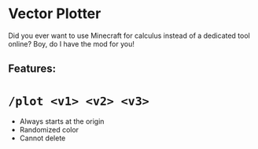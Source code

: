 # Vector Plotter

Did you ever want to use Minecraft for calculus instead of a dedicated tool online? Boy, do I have the mod for you!

## Features:

# `/plot <v1> <v2> <v3>`

 - Always starts at the origin
 - Randomized color
 - Cannot delete